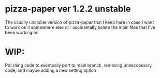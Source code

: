# pizza-paper ver 1.2.2 unstable
The usually unstable version of pizza-paper that I keep here in case I want to work on it somewhere else or I accidentally delete the main files that I've been working on

# WIP:
Polishing code to eventually port to main branch, removing unneccessary code, and maybe adding a new setting option
